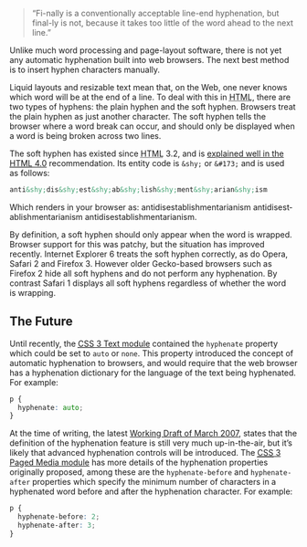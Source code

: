 
<blockquote class='quote-from-book'>	<p><span class='ic'>“</span>Fi-nally is a conventionally acceptable line-end hyphenation, but final-ly is not, because it takes too little of the word ahead to the next line.”</p>
 </blockquote>
<p>Unlike much word processing and page-layout software, there is not yet any automatic hyphenation built into web browsers. The next best method is to insert hyphen characters&nbsp;manually.</p>

<p>Liquid layouts and resizable text mean that, on the Web, one never knows which word will be at the end of a line. To deal with this in <abbr title="HyperText Mark-up Language">HTML</abbr>, there are two types of hyphens: the plain hyphen and the soft hyphen. Browsers treat the plain hyphen as just another character. The soft hyphen tells the browser where a word break can occur, and should only be displayed when a word is being broken across two&nbsp;lines.</p>

<p>The soft hyphen has existed since <abbr title="HyperText Mark-up Language">HTML</abbr> 3.2, and is <a href="http://www.w3.org/TR/REC-html40/struct/text.html#h-9.3.3">explained well in the <abbr title="HyperText Mark-up Language">HTML</abbr> 4.0</a> recommendation. Its entity code is <code>&amp;shy;</code> or <code>&amp;#173;</code> and is used as&nbsp;follows:</p>

```html
anti&shy;dis&shy;est&shy;ab&shy;lish&shy;ment&shy;arian&shy;ism
```

<p>Which renders in your browser as: anti&shy;dis&shy;est&shy;ab&shy;lish&shy;ment&shy;arian&shy;ism anti&shy;dis&shy;est&shy;ab&shy;lish&shy;ment&shy;arian&shy;ism anti&shy;dis&shy;est&shy;ab&shy;lish&shy;ment&shy;arian&shy;ism.</p>

<p>By definition, a soft hyphen should only appear when the word is wrapped. Browser support for this was patchy, but the situation has improved recently. Internet Explorer 6&nbsp;treats the soft hyphen correctly, as do Opera, Safari 2&nbsp;and Firefox 3. However older Gecko-based browsers such as Firefox 2&nbsp;hide all soft hyphens and do not perform any hyphenation. By contrast Safari 1&nbsp;displays all soft hyphens regardless of whether the word is&nbsp;wrapping.</p>

<h2>The&nbsp;Future</h2>

<p>Until recently, the <a href="http://www.w3.org/TR/css3-text/#hyphenate"><abbr title="Cascading Style Sheets">CSS</abbr> 3 Text module</a> contained the <code>hyphenate</code> property which could be set to <code>auto</code> or <code>none</code>. This property introduced the concept of automatic hyphenation to browsers, and would require that the web browser has a hyphenation dictionary for the language of the text being hyphenated. For&nbsp;example:</p>

```css
p {
  hyphenate: auto;
}
```

<p>At the time of writing, the latest <a href="http://www.w3.org/TR/2007/WD-css3-text-20070306/">Working Draft of March 2007</a>, states that the definition of the hyphenation feature is still very much up-in-the-air, but it’s likely that advanced hyphenation controls will be introduced. The <a href="http://www.w3.org/TR/2007/WD-css3-gcpm-20070205/#hyphenation"><abbr title="Cascading Style Sheets">CSS</abbr> 3 Paged Media module</a> has more details of the hyphenation properties originally proposed, among these are the <code>hyphenate-before</code> and <code>hyphenate-after</code> properties which specify the minimum number of characters in a hyphenated word before and after the hyphenation character. For&nbsp;example:</p>

```css
p {
  hyphenate-before: 2;
  hyphenate-after: 3;
}
```
